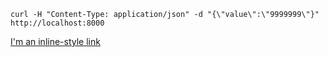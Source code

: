 [flower]: http://localhost:5555/

[fast_api]: http://localhost:8000/

`curl -H "Content-Type: application/json" -d "{\"value\":\"9999999\"}" http://localhost:8000`

[I'm an inline-style link](https://www.google.com)
